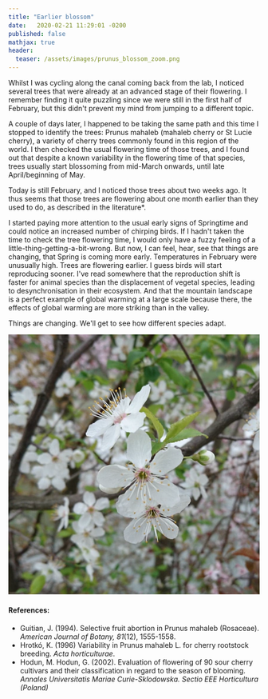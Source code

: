 ```yaml
---
title: "Earlier blossom"
date:   2020-02-21 11:29:01 -0200
published: false
mathjax: true
header:
  teaser: /assets/images/prunus_blossom_zoom.png
---
```


Whilst I was cycling along the canal coming back from the lab, I noticed several trees that were already at an advanced stage of their flowering.
I remember finding it quite puzzling since we were still in the first half of February, but this didn't prevent my mind from jumping to a different topic.

A couple of days later, I happened to be taking the same path and this time I stopped to identify the trees: Prunus mahaleb (mahaleb cherry or St Lucie cherry), a variety of cherry trees commonly found in this region of the world.
I then checked the usual flowering time of those trees, and I found out that despite a known variability in the flowering time of that species, trees usually start blossoming from mid-March onwards, until late April/beginning of May.

Today is still February, and I noticed those trees about two weeks ago. It thus seems that those trees are flowering about one month earlier than they used to do, as described in the literature*.

I started paying more attention to the usual early signs of Springtime and could notice an increased number of chirping birds. 
If I hadn't taken the time to check the tree flowering time, I would only have a fuzzy feeling of a little-thing-getting-a-bit-wrong. 
But now, I can feel, hear, see that things are changing, that Spring is coming more early. Temperatures in February were unusually high. Trees are flowering earlier. I guess birds will start reproducing sooner.
I've read somewhere that the reproduction shift is faster for animal species than the displacement of vegetal species, leading to desynchronisation in their ecosystem. And that the mountain landscape is a perfect example of global warming at a large scale because there, the effects of global warming are more striking than in the valley.

Things are changing. We'll get to see how different species adapt.

![Picture_blossom](/assets/images/prunus_blossom_zoom.png)

#### References:
- Guitian, J. (1994). Selective fruit abortion in Prunus mahaleb (Rosaceae). *American Journal of Botany, 81*(12), 1555-1558.
- Hrotkó, K. (1996) Variability in Prunus mahaleb L. for cherry rootstock breeding. *Acta horticulturae*.
- Hodun, M. Hodun, G. (2002). Evaluation of flowering of 90 sour cherry cultivars and their classification in regard to the season of blooming. *Annales Universitatis Mariae Curie-Sklodowska. Sectio EEE Horticultura (Poland)*

